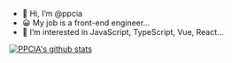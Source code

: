 - 👋 Hi, I’m @ppcia
- 😀 My job is a front-end engineer...
- 👀 I’m interested in JavaScript, TypeScript, Vue, React...


[![PPCIA's github stats](https://github-readme-stats.vercel.app/api?username=ppcia&show_icons=true)](https://github.com/anuraghazra/github-readme-stats)

<!---
ppcia/ppcia is a ✨ special ✨ repository because its `README.md` (this file) appears on your GitHub profile.
You can click the Preview link to take a look at your changes.
--->
